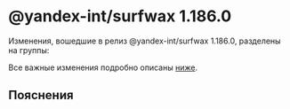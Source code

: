 # @yandex-int/surfwax 1.186.0

<!-- ЧЕЛОВЕЧЕСКОЕ ВСТУПЛЕНИЕ -->

Изменения, вошедшие в релиз @yandex-int/surfwax 1.186.0, разделены на группы:

Все важные изменения подробно описаны [ниже](#Пояснения).

## Пояснения

